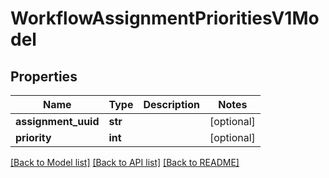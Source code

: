 # WorkflowAssignmentPrioritiesV1Model

## Properties
Name | Type | Description | Notes
------------ | ------------- | ------------- | -------------
**assignment_uuid** | **str** |  | [optional] 
**priority** | **int** |  | [optional] 

[[Back to Model list]](../README.md#documentation-for-models) [[Back to API list]](../README.md#documentation-for-api-endpoints) [[Back to README]](../README.md)


